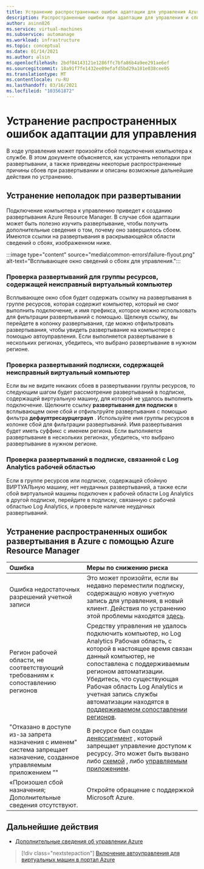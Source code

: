 ```yaml
---
title: Устранение распространенных ошибок адаптации для управления Azure
description: Распространенные ошибки при адаптации для управления и способы их устранения
author: asinn826
ms.service: virtual-machines
ms.subservice: automanage
ms.workload: infrastructure
ms.topic: conceptual
ms.date: 01/14/2021
ms.author: alsin
ms.openlocfilehash: 2bdf04143121e1286ffc7bfa86b4a9ee291ae6ef
ms.sourcegitcommit: 18a91f7fe1432ee09efafd5bd29a181e038cee05
ms.translationtype: MT
ms.contentlocale: ru-RU
ms.lasthandoff: 03/16/2021
ms.locfileid: "103561872"
---
```

# <a name="troubleshoot-common-automanage-onboarding-errors"></a>Устранение распространенных ошибок адаптации для управления
В ходе управления может произойти сбой подключения компьютера к службе. В этом документе объясняется, как устранять неполадки при развертывании, а также приведены некоторые распространенные причины сбоев при развертывании и описаны возможные дальнейшие действия по устранению.

## <a name="troubleshooting-deployment-failures"></a>Устранение неполадок при развертывании
Подключение компьютера к управлению приведет к созданию развертывания Azure Resource Manager. В случае сбоя адаптации может быть полезно изучить развертывание, чтобы получить дополнительные сведения о том, почему оно завершилось сбоем. Имеются ссылки на развертывания в раскрывающейся области сведений о сбоях, изображенном ниже.

:::image type="content" source="media\common-errors\failure-flyout.png" alt-text="Всплывающее окно сведений о сбоях для управления.":::

### <a name="check-the-deployments-for-the-resource-group-containing-the-failed-vm"></a>Проверка развертываний для группы ресурсов, содержащей неисправный виртуальный компьютер
Всплывающее окно сбоя будет содержать ссылку на развертывания в группе ресурсов, которая содержит компьютер, который не смог выполнить подключение, и имя префикса, которое можно использовать для фильтрации развертываний с помощью. Щелкнув ссылку, вы перейдете в колонку развертывания, где можно отфильтровать развертывания, чтобы увидеть развертывание на компьютере с помощью автоуправления. Если выполняется развертывание в нескольких регионах, убедитесь, что выбрано развертывание в нужном регионе.

### <a name="check-the-deployments-for-the-subscription-containing-the-failed-vm"></a>Проверка развертываний подписки, содержащей неисправный виртуальный компьютер
Если вы не видите никаких сбоев в развертывании группы ресурсов, то следующим шагом будет рассмотрение развертываний в подписке, содержащей виртуальную машину, для которой не удалось выполнить подключение. Щелкните ссылку **развертывания для подписки** в всплывающем окне сбой и отфильтруйте развертывания с помощью фильтра **дефаултресаурцеграуп** . Используйте имя группы ресурсов в колонке сбой для фильтрации развертываний. Имя развертывания будет иметь суффикс с именем региона. Если выполняется развертывание в нескольких регионах, убедитесь, что выбрано развертывание в нужном регионе.

### <a name="check-deployments-in-a-subscription-linked-to-a-log-analytics-workspace"></a>Проверка развертываний в подписке, связанной с Log Analytics рабочей областью
Если в группе ресурсов или подписке, содержащей сбойную ВИРТУАЛЬную машину, нет неудачных развертываний, а также если сбой виртуальной машины подключен к рабочей области Log Analytics в другой подписке, перейдите в подписку, связанную с рабочей областью Log Analytics, и проверьте наличие неудачных развертываний.

## <a name="common-deployment-errors"></a>Устранение распространенных ошибок развертывания в Azure с помощью Azure Resource Manager

Ошибка |  Меры по снижению риска
:-----|:-------------|
Ошибка недостаточных разрешений учетной записи | Это может произойти, если вы недавно переместили подписку, содержащую новую учетную запись для управления, в новый клиент. Действия по устранению этой проблемы находятся [здесь](./repair-automanage-account.md).
Регион рабочей области, не соответствующий требованиям к сопоставлению регионов | Средству управления не удалось подключить компьютер, но Log Analytics Рабочая область, с которой в настоящее время связан данный компьютер, не сопоставлена с поддерживаемым регионом автоматизации. Убедитесь, что существующая Рабочая область Log Analytics и учетная запись службы автоматизации находятся в [поддерживаемом сопоставлении регионов](../automation/how-to/region-mappings.md).
"Отказано в доступе из-за запрета назначения с именем" система запрещает назначение, созданное управляемым приложением "" | В ресурсе был создан [деняссигнмент](https://docs.microsoft.com/azure/role-based-access-control/deny-assignments) , который запрещает управление доступом к ресурсу. Это может быть вызвано либо [схемой](https://docs.microsoft.com/azure/governance/blueprints/concepts/resource-locking) , либо [управляемым приложением](https://docs.microsoft.com/azure/azure-resource-manager/managed-applications/overview).
«Произошел сбой назначения; Дополнительные сведения отсутствуют. | Откройте обращение с поддержкой Microsoft Azure.

## <a name="next-steps"></a>Дальнейшие действия

* [Дополнительные сведения об управлении Azure](./automanage-virtual-machines.md)

> [!div class="nextstepaction"]
> [Включение автоуправления для виртуальных машин в портал Azure](quick-create-virtual-machines-portal.md)